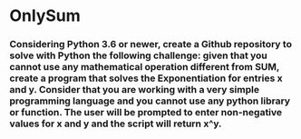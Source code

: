 # OnlySum

### Considering Python 3.6 or newer, create a Github repository to solve with Python the following challenge: given that you cannot use any mathematical operation different from SUM, create a program that solves the Exponentiation for entries x and y. Consider that you are working with a very simple programming language and you cannot use any python library or function. The user will be prompted to enter non-negative values for x and y and the script will return x^y.
